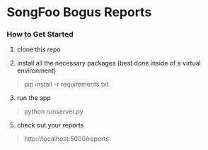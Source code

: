 # SongFoo Bogus Reports

### How to Get Started

1. clone this repo

2. install all the necessary packages (best done inside of a virtual environment)
> pip install -r requirements.txt

3. run the app
> python runserver.py

5. check out your reports
> http://localhost:5000/reports


